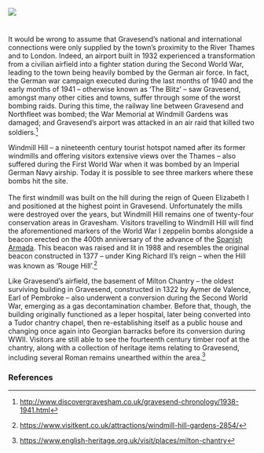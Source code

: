 <a href="https://dev.visual-essays.app"><img src="https://dev-visual-essays.netlify.app/images/ve-button.png"></a> 
<param ve-config title="Gravesend" author="Hayley Smith" layout="vtl" banner="/images/banners/19c.jpg">

<param ve-entity eid="Q375314" aliases="Folkestone">

#

It would be wrong to assume that Gravesend’s national and international connections were only supplied by the town’s proximity to the River Thames and to London. Indeed, an airport built in 1932 experienced a transformation from a civilian airfield into a fighter station during the Second World War, leading to the town being heavily bombed by the German air force. In fact, the German war campaign executed during the last months of 1940 and the early months of 1941 – otherwise known as ‘The Blitz’ – saw Gravesend, amongst many other cities and towns, suffer through some of the worst bombing raids.  During this time, the railway line between Gravesend and Northfleet was bombed; the War Memorial at Windmill Gardens was damaged; and Gravesend’s airport was attacked in an air raid that killed two soldiers.[^ref1]   
<param ve-image url="https://stor.artstor.org/stor/44f84728-2548-48bc-9a14-67c47b94b6ef" label="From Mansfield's A History of Gravesend in the County of Kent, 1922" attribution="Photo by Astrid Stilma. By permission of Patrick Marrin">
<param ve-image url="https://upload.wikimedia.org/wikipedia/commons/e/eb/Gravesendmap_1946.jpg" label="Gravesend, 1946" attribution="OS, Public domain, via Wikimedia Commons">

Windmill Hill – a nineteenth century tourist hotspot named after its former windmills and offering visitors extensive views over the Thames – also suffered during the First World War when it was bombed by an Imperial German Navy airship. Today it is possible to see three markers where these bombs hit the site. 
<br><br>
The first windmill was built on the hill during the reign of Queen Elizabeth I and positioned at the highest point in Gravesend. Unfortunately the mills were destroyed over the years, but Windmill Hill remains one of twenty-four conservation areas in Gravesham. Visitors travelling to Windmill Hill will find the aforementioned markers of the World War I zeppelin bombs alongside a beacon erected on the 400th anniversary of the advance of the [Spanish Armada](/16c/16c-spanish-armada). This beacon was raised and lit in 1988 and resembles the original beacon constructed in 1377 – under King Richard II’s reign – when the Hill was known as ‘Rouge Hill’.[^ref2]  
<param ve-image url="https://upload.wikimedia.org/wikipedia/commons/0/0e/View_from_Windmill_Hill%2C_Gravesend_-_geograph.org.uk_-_1319868.jpg" label="View from Windmill Hill, Gravesend" attribution="Julia MG" license="CC BY-SA 2.0">

Like Gravesend’s airfield, the basement of Milton Chantry – the oldest surviving building in Gravesend, constructed in 1322 by Aymer de Valence, Earl of Pembroke – also underwent a conversion during the Second World War, emerging as a gas decontamination chamber. Before that, though, the building originally functioned as a leper hospital, later being converted into a Tudor chantry chapel, then re-establishing itself as a public house and changing once again into Georgian barracks before its conversion during WWII. Visitors are still able to see the fourteenth century timber roof at the chantry, along with a collection of heritage items relating to Gravesend, including several Roman remains unearthed within the area.[^ref3]  
<param ve-image url="https://upload.wikimedia.org/wikipedia/commons/6/6c/Milton_Chantry.jpg" label="Milton Chantry" attribution="Agw19666, via Wikimedia Commons" license="CC BY-SA 3.0">

### References

[^ref1]: http://www.discovergravesham.co.uk/gravesend-chronology/1938-1941.html 
[^ref2]: https://www.visitkent.co.uk/attractions/windmill-hill-gardens-2854/ 
[^ref3]: https://www.english-heritage.org.uk/visit/places/milton-chantry
